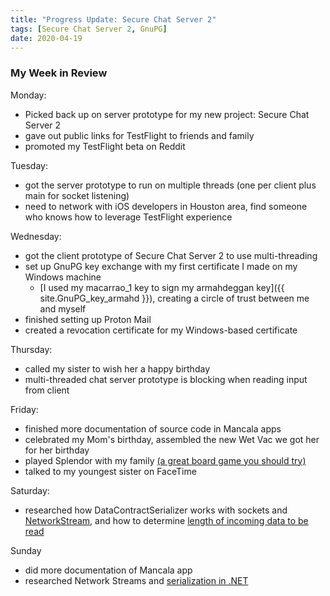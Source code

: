 ```yaml
---
title: "Progress Update: Secure Chat Server 2"
tags: [Secure Chat Server 2, GnuPG]
date: 2020-04-19
---
```

### My Week in Review
Monday:
- Picked back up on server prototype for my new project: Secure Chat Server 2
- gave out public links for TestFlight to friends and family
- promoted my TestFlight beta on Reddit

Tuesday:
- got the server prototype to run on multiple threads (one per client plus main for socket listening)
- need to network with iOS developers in Houston area, find someone who knows how to leverage TestFlight experience

Wednesday:
- got the client prototype of Secure Chat Server 2 to use multi-threading
- set up GnuPG key exchange with my first certificate I made on my Windows machine
  - [I used my macarrao_1 key to sign my armahdeggan key]({{ site.GnuPG_key_armahd }}), creating a circle of trust between me and myself
- finished setting up Proton Mail
- created a revocation certificate for my Windows-based certificate

Thursday:
- called my sister to wish her a happy birthday
- multi-threaded chat server prototype is blocking when reading input from client

Friday:
- finished more documentation of source code in Mancala apps
- celebrated my Mom's birthday, assembled the new Wet Vac we got her for her birthday
- played Splendor with my family [(a great board game you should try)](https://boardgamegeek.com/boardgame/148228/splendor/ratings)
- talked to my youngest sister on FaceTime

Saturday:
- researched how DataContractSerializer works with sockets and [NetworkStream](https://docs.microsoft.com/en-us/dotnet/api/system.net.sockets.networkstream?view=netframework-4.8#properties), and how to determine [length of incoming data to be read](https://stackoverflow.com/questions/7542059/most-efficient-way-of-reading-data-from-a-stream)

Sunday
- did more documentation of Mancala app
- researched Network Streams and [serialization in .NET](https://stackoverflow.com/questions/4545439/difference-between-datacontract-attribute-and-serializable-attribute-in-net)
